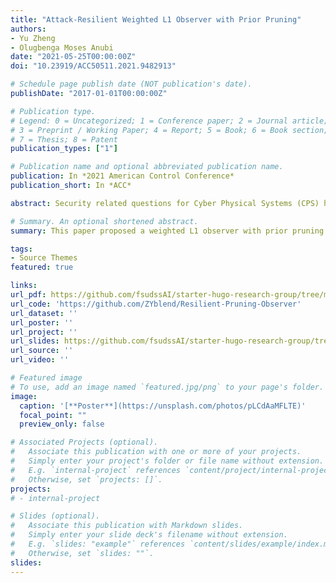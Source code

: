```yaml
---
title: "Attack-Resilient Weighted L1 Observer with Prior Pruning"
authors:
- Yu Zheng
- Olugbenga Moses Anubi
date: "2021-05-25T00:00:00Z"
doi: "10.23919/ACC50511.2021.9482913"

# Schedule page publish date (NOT publication's date).
publishDate: "2017-01-01T00:00:00Z"

# Publication type.
# Legend: 0 = Uncategorized; 1 = Conference paper; 2 = Journal article;
# 3 = Preprint / Working Paper; 4 = Report; 5 = Book; 6 = Book section;
# 7 = Thesis; 8 = Patent
publication_types: ["1"]

# Publication name and optional abbreviated publication name.
publication: In *2021 American Control Conference*
publication_short: In *ACC*

abstract: Security related questions for Cyber Physical Systems (CPS) have attracted much research attention in searching for novel methods for attack-resilient control and/or estimation. Specifically, false data injection attacks (FDIAs) have been shown to be capable of bypassing bad data detection (BDD), while arbitrarily compromising the integrity of state estimators and robust controller even with very sparse measurements corruption. Moreover, based on the inherent sparsity of pragmatic attack signals, L1-minimization scheme has been used extensively to improve the design of attack-resilient estimators. For this, the theoretical maximum for the percentage of compromised nodes that can be accommodated has been shown to be 50%. In order to guarantee correct state recoveries for larger percentage of attacked nodes, researchers have begun to incorporate prior information into the underlying resilient observer design framework. For the most pragmatic cases, this prior information is often obtained through some data-driven machine learning process. Existing results have shown strong positive correlation between the tolerated attack percentages and the precision of the prior information. In this paper, we present a pruning method to improve the precision of the prior information, given corresponding stochastic uncertainty characteristics of the underlying machine learning model. Then a weighted L1-minimization is proposed based on the pruned prior. The theoretical and simulation results show that the pruning method significantly improves the observer performance for much larger attack percentages, even when moderately accurate machine learning model used.

# Summary. An optional shortened abstract.
summary: This paper proposed a weighted L1 observer with prior pruning scheme against FDIAs. The pruning method gives a method to improve localization precision of any underlying localization algorithm withot training effort. Moreover, the weighted L1 observer with prior pruning is capable of coping with high-percentage of attacks among measurement nodes, which relaxes the transitional restriction on the maximum attack percentage for resilient L1 observer, thereby improve the resiliency of systems.

tags:
- Source Themes
featured: true

links:
url_pdf: https://github.com/fsudssAI/starter-hugo-research-group/tree/main/content/publication/arl1ofdia/arl1ofdia.pdf
url_code: 'https://github.com/ZYblend/Resilient-Pruning-Observer'
url_dataset: ''
url_poster: ''
url_project: ''
url_slides: https://github.com/fsudssAI/starter-hugo-research-group/tree/main/content/publication/arl1ofdia/slide.pdf
url_source: ''
url_video: ''

# Featured image
# To use, add an image named `featured.jpg/png` to your page's folder. 
image:
  caption: '[**Poster**](https://unsplash.com/photos/pLCdAaMFLTE)'
  focal_point: ""
  preview_only: false

# Associated Projects (optional).
#   Associate this publication with one or more of your projects.
#   Simply enter your project's folder or file name without extension.
#   E.g. `internal-project` references `content/project/internal-project/index.md`.
#   Otherwise, set `projects: []`.
projects:
# - internal-project

# Slides (optional).
#   Associate this publication with Markdown slides.
#   Simply enter your slide deck's filename without extension.
#   E.g. `slides: "example"` references `content/slides/example/index.md`.
#   Otherwise, set `slides: ""`.
slides:
---
```


